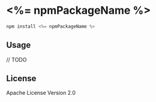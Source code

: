 # <%= npmPackageName %>

```javascript
npm install <%= npmPackageName %>
```

## Usage

// TODO

## License

Apache License Version 2.0
